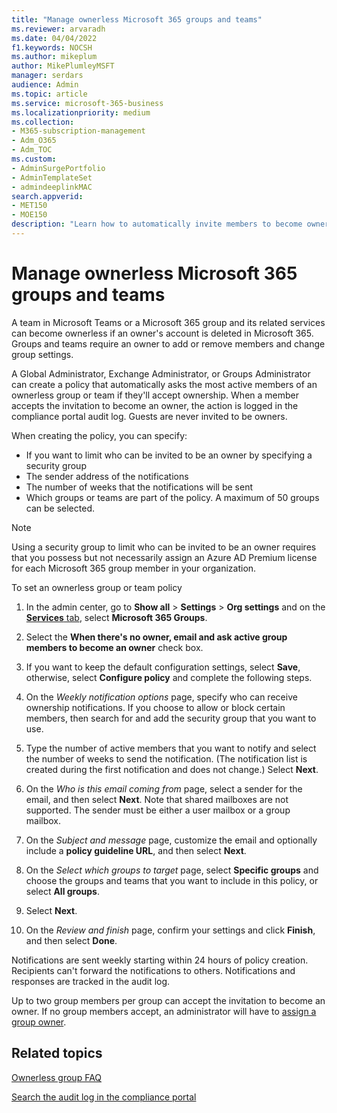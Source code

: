```yaml
---
title: "Manage ownerless Microsoft 365 groups and teams"
ms.reviewer: arvaradh
ms.date: 04/04/2022
f1.keywords: NOCSH
ms.author: mikeplum
author: MikePlumleyMSFT
manager: serdars
audience: Admin
ms.topic: article
ms.service: microsoft-365-business
ms.localizationpriority: medium
ms.collection: 
- M365-subscription-management 
- Adm_O365
- Adm_TOC
ms.custom: 
- AdminSurgePortfolio
- AdminTemplateSet
- admindeeplinkMAC
search.appverid:
- MET150
- MOE150
description: "Learn how to automatically invite members to become owners in an ownerless Microsoft 365 group or a team in Microsoft Teams."
---
```


# Manage ownerless Microsoft 365 groups and teams

A team in Microsoft Teams or a Microsoft 365 group and its related services can become ownerless if an owner's account is deleted in Microsoft 365. Groups and teams require an owner to add or remove members and change group settings.

A Global Administrator, Exchange Administrator, or Groups Administrator can create a policy that automatically asks the most active members of an ownerless group or team if they'll accept ownership. When a member accepts the invitation to become an owner, the action is logged in the compliance portal audit log. Guests are never invited to be owners.

When creating the policy, you can specify:
- If you want to limit who can be invited to be an owner by specifying a security group
- The sender address of the notifications
- The number of weeks that the notifications will be sent
- Which groups or teams are part of the policy. A maximum of 50 groups can be selected.

> [!Note]
> Using a security group to limit who can be invited to be an owner requires that you possess but not necessarily assign an Azure AD Premium license for each Microsoft 365 group member in your organization.

To set an ownerless group or team policy

1. In the admin center, go to **Show all** \> **Settings** \> **Org settings** and on the <a href="https://go.microsoft.com/fwlink/p/?linkid=2053743" target="_blank">**Services** tab</a>, select **Microsoft 365 Groups**.

1. Select the **When there's no owner, email and ask active group members to become an owner** check box.

1. If you want to keep the default configuration settings, select **Save**, otherwise, select **Configure policy** and complete the following steps.

1. On the *Weekly notification options* page, specify who can receive ownership notifications. If you choose to allow or block certain members, then search for and add the security group that you want to use.

1. Type the number of active members that you want to notify and select the number of weeks to send the notification. (The notification list is created during the first notification and does not change.) Select **Next**.

1. On the *Who is this email coming from* page, select a sender for the email, and then select **Next**. Note that shared mailboxes are not supported. The sender must be either a user mailbox or a group mailbox.

1. On the *Subject and message* page, customize the email and optionally include a **policy guideline URL**, and then select **Next**.

1. On the *Select which groups to target* page, select **Specific groups** and choose the groups and teams that you want to include in this policy, or select **All groups**.

1. Select **Next**.

1. On the *Review and finish* page, confirm your settings and click **Finish**, and then select **Done**.

Notifications are sent weekly starting within 24 hours of policy creation. Recipients can't forward the notifications to others. Notifications and responses are tracked in the audit log.

Up to two group members per group can accept the invitation to become an owner. If no group members accept, an administrator will have to [assign a group owner](/admin/create-groups/add-or-remove-members-from-groups).

## Related topics

[Ownerless group FAQ](/exchange/troubleshoot/groups-and-distribution-lists/ownerless-group-policy)

[Search the audit log in the compliance portal](/microsoft-365/compliance/search-the-audit-log-in-security-and-compliance)
